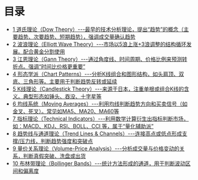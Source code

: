 # 目录
  * [1 道氏理论（Dow Theory）---最早的技术分析理论，提出“趋势”的概念（主要趋势、次要趋势、短期趋势），强调成交量确认趋势](https://github.com/stevenli91748/Stock-Knowledge/blob/master/%E6%8A%80%E6%9C%AF%E5%88%86%E6%9E%90/%E6%8A%80%E6%9C%AF%E5%88%86%E6%9E%90%E7%90%86%E8%AE%BA/%E9%81%93%E6%B0%8F%E7%90%86%E8%AE%BA/%E9%81%93%E6%B0%8F%E7%90%86%E8%AE%BA.md)
  * [2 波浪理论（Elliott Wave Theory）---市场以5浪上涨+3浪调整的结构循环发展。配合黄金分割使用](https://github.com/stevenli91748/Stock-Knowledge/blob/master/%E6%8A%80%E6%9C%AF%E5%88%86%E6%9E%90/%E6%8A%80%E6%9C%AF%E5%88%86%E6%9E%90%E7%90%86%E8%AE%BA/%E6%B3%A2%E6%B5%AA%E7%90%86%E8%AE%BA%EF%BC%88Elliott%20Wave%20Theory%EF%BC%89/%E6%B3%A2%E6%B5%AA%E7%90%86%E8%AE%BA%EF%BC%88Elliott%20Wave%20Theory%EF%BC%89.md)
  * [3 江恩理论（Gann Theory）---通过角度线、时间周期、价格比例来预测转折点。强调“时间比价格更重要”](https://github.com/stevenli91748/Stock-Knowledge/blob/master/%E6%8A%80%E6%9C%AF%E5%88%86%E6%9E%90/%E6%8A%80%E6%9C%AF%E5%88%86%E6%9E%90%E7%90%86%E8%AE%BA/%E6%B1%9F%E6%81%A9%E7%90%86%E8%AE%BA%EF%BC%88Gann%20Theory%EF%BC%89/%E6%B1%9F%E6%81%A9%E7%90%86%E8%AE%BA%EF%BC%88Gann%20Theory%EF%BC%89.md)
  * [4 形态学派（Chart Patterns）---分析K线组合和图形结构，如头肩顶、双底、三角形等。主要用于判断趋势反转或延续](https://github.com/stevenli91748/Stock-Knowledge/blob/master/%E6%8A%80%E6%9C%AF%E5%88%86%E6%9E%90/K%E7%BA%BF%E5%9B%BE/%E5%9E%8B%E6%80%81/%E5%BD%A2%E6%80%81.md)
  * [5 K线理论（Candlestick Theory）---来源于日本，注重单根或组合K线的含义。典型形态如锤头、吞没、十字星等](https://github.com/stevenli91748/Stock-Knowledge/blob/master/%E6%8A%80%E6%9C%AF%E5%88%86%E6%9E%90/K%E7%BA%BF%E5%9B%BE/README.md)
  * [6 均线系统（Moving Averages）---利用均线判断趋势方向和买卖信号（如金叉、死叉）。常见如MA5、MA20、MA60等](https://github.com/stevenli91748/Stock-Knowledge/blob/master/%E6%8A%80%E6%9C%AF%E5%88%86%E6%9E%90/MA(%E7%A7%BB%E5%8A%A8%E5%B9%B3%E5%9D%87%E7%BA%BF)/README.md)
  * [7 指标理论（Technical Indicators）---利用数学计算衍生出指标判断市场，如：MACD、KDJ、RSI、BOLL、CCI 等，属于“量化辅助派”](https://github.com/stevenli91748/Stock-Knowledge/blob/master/%E6%8A%80%E6%9C%AF%E5%88%86%E6%9E%90/%E6%8C%87%E6%A0%87/README.md)
  * [8 趋势线与通道理论（Trend Lines & Channels）---连接高点或低点形成支撑/压力线，判断趋势强度和突破点](https://github.com/stevenli91748/Stock-Knowledge/blob/master/%E6%8A%80%E6%9C%AF%E5%88%86%E6%9E%90/%E5%88%87%E7%BA%BF/%E8%B6%8B%E5%8A%BF%E7%BA%BF/%E8%B6%8B%E5%8A%BF%E7%BA%BF.md)
  * [9 量价关系理论（Volume-Price Analysis）---分析成交量与价格变动的关系，判断真假突破、洗盘或出货](https://github.com/stevenli91748/Stock-Knowledge/blob/master/%E6%8A%80%E6%9C%AF%E5%88%86%E6%9E%90/%E6%88%90%E4%BA%A4%E9%87%8F/%E9%87%8F%E4%BB%B7%E5%88%86%E6%9E%90.md)
  * [10 布林带理论（Bollinger Bands）---统计方法形成的通道，用于判断波动区间和偏离度](https://github.com/stevenli91748/Stock-Knowledge/blob/master/%E6%8A%80%E6%9C%AF%E5%88%86%E6%9E%90/%E6%8C%87%E6%A0%87/BOLL(%E5%B8%83%E6%9E%97%E7%BA%BF)/BOLL(%E5%B8%83%E6%9E%97%E7%BA%BF).md)
